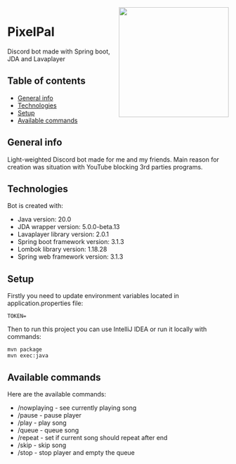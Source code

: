 <img align="right" src="https://github.com/jbarus/PixelPal/assets/57799873/50521fde-d834-4c12-8993-a4f9213703d7" width="250" height="auto" >

# PixelPal
Discord bot made with Spring boot, JDA and Lavaplayer

## Table of contents
* [General info](#general-info)
* [Technologies](#technologies)
* [Setup](#setup)
* [Available commands](#available-commands)

## General info
Light-weighted Discord bot made for me and my friends. Main reason for creation was situation with YouTube blocking 3rd parties programs. 

## Technologies
Bot is created with:
* Java version: 20.0
* JDA wrapper version: 5.0.0-beta.13
* Lavaplayer library version: 2.0.1
* Spring boot framework version: 3.1.3
* Lombok library version: 1.18.28
* Spring web framework version: 3.1.3

## Setup
Firstly you need to update environment variables located in application.properties file:
```
TOKEN=
```

Then to run this project you can use IntelliJ IDEA or run it locally with commands:
```
mvn package
mvn exec:java
```

## Available commands
Here are the available commands:
* /nowplaying - see currently playing song
* /pause - pause player
* /play - play song
* /queue - queue song
* /repeat - set if current song should repeat after end
* /skip - skip song
* /stop - stop player and empty the queue
